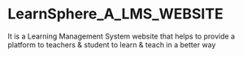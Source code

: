 # LearnSphere_A_LMS_WEBSITE
 It is a Learning Management System website that helps to provide a platform to teachers & student to learn & teach in a better way 
